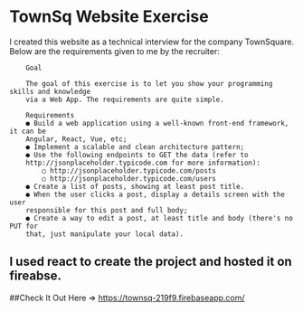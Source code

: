 # TownSq Website Exercise

I created this website as a technical interview for the company TownSquare. Below are the requirements given to me by the recruiter:

        Goal

        The goal of this exercise is to let you show your programming skills and knowledge
        via a Web App. The requirements are quite simple.

        Requirements
        ● Build a web application using a well-known front-end framework, it can be
        Angular, React, Vue, etc;
        ● Implement a scalable and clean architecture pattern;
        ● Use the following endpoints to GET the data (refer to
        http://jsonplaceholder.typicode.com for more information):
            ○ http://jsonplaceholder.typicode.com/posts
            ○ http://jsonplaceholder.typicode.com/users
        ● Create a list of posts, showing at least post title.
        ● When the user clicks a post, display a details screen with the user
        responsible for this post and full body;
        ● Create a way to edit a post, at least title and body (there's no PUT for
        that, just manipulate your local data).
        
## I used react to create the project and hosted it on fireabse. 
##Check It Out Here => https://townsq-219f9.firebaseapp.com/
